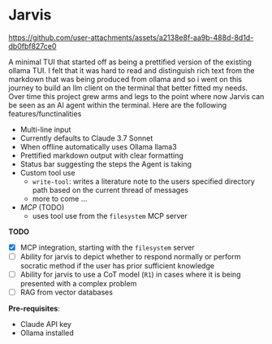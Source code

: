 # Jarvis

https://github.com/user-attachments/assets/a2138e8f-aa9b-488d-8d1d-db0fbf827ce0

A minimal TUI that started off as being a prettified version of the existing ollama TUI. I felt that it was hard to read and distinguish rich text from the markdown that was being produced from ollama and so i went on this journey to build an llm client on the terminal that better fitted my needs. Over time this project grew arms and legs to the point where now Jarvis can be seen as an AI agent within the terminal. Here are the following features/functinalities

* Multi-line input
* Currently defaults to Claude 3.7 Sonnet
* When offline automatically uses Ollama llama3
* Prettified markdown output with clear formatting
* Status bar suggesting the steps the Agent is taking
* Custom tool use
  - `write-tool`: writes a literature note to the users specified directory path based on the current thread of messages
  - more to come ...
* *MCP* (TODO)
  - uses tool use from the `filesystem` MCP server

**TODO**
- [x] MCP integration, starting with the `filesystem` server
- [ ] Ability for jarvis to depict whether to respond normally or perform socratic method if the user has prior sufficient knowledge
- [ ] Ability for jarvis to use a CoT model (`R1`) in cases where it is being presented with a complex problem
- [ ] RAG from vector databases

**Pre-requisites**:
- Claude API key
- Ollama installed

